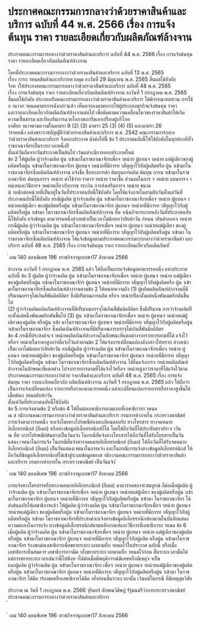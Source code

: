 
# ประกาศคณะกรรมการกลางว่าด้วยราคาสินค้าและบริการ ฉบับที่ 44 พ.ศ. 2566 เรื่อง การแจ้งต้นทุน ราคา รายละเอียดเกี่ยวกับผลิตภัณฑ์ล้างจาน
      
      

      
      

ประกาศคณะกรรมการกลางว่าด้วยราคาสินค้าและบริการ 
ฉบับที่  44  พ.ศ.  2566 
เรื่อง  การแจ้งต้นทุน  ราคา  รายละเอียดเกี่ยวกับผลิตภัณฑ์ล้างจาน 
 
 
โดยที่ประกาศคณะกรรมการกลางว่าด้วยราคาสินค้าและบริการ  ฉบับที่  13  พ.ศ.  2565  
เรื่อง  การก าหนดสินค้าและบริการควบคุม  ลงวันที่  29  มิถุนายน  พ.ศ.  2565  สิ้นผลใช้บังคับ   
จึงท าให้ประกาศคณะกรรมการกลางว่าด้วยราคาสินค้าและบริการ  ฉบับที่  48  พ.ศ.  2565   
เรื่อง  การแจ้งต้นทุน  ราคา  รายละเอียดเกี่ยวกับผลิตภัณฑ์ล้างจาน  ลงวันที่  1  กรกฎาคม  พ.ศ.  2565  
สิ้นผลใช้บังคับ  ประกอบกับคณะกรรมการกลางว่าด้วยราคาสินค้าและบริการ  ได้พิจารณาทบทวน 
การใช้อ านาจก าหนดมาตรการดังกล่าวแล้ว  เห็นควรคงมาตรการให้ผู้ประกอบธุรกิจแจ้งต้นทุน  ราคา   
และรายละเอียดเกี่ยวกับผลิตภัณฑ์ล้างจานต่อไป  เพื่อติดตามความเคลื่อนไหวของราคาสินค้าให้เกิด 
ความเป็นธรรม  และป้องกันการฉวยโอกาสเอารัดเอาเปรียบผู้บริโภค   
อาศัยอ านาจตามความในมาตรา  9  (2)  (3)  มาตรา  25  (3)  (4)  (5)  และมาตรา  26  
วรรคหนึ่ง  แห่งพระราชบัญญัติว่าด้วยราคาสินค้าและบริการ  พ.ศ.  2542  คณะกรรมการกลาง   
ว่าด้วยราคาสินค้าและบริการ  จึงออกประกาศ  ดังต่อไปนี้ 
ข้อ 1 ประกาศฉบับนี้ให้ใช้บังคับในทุกท้องที่ทั่วราชอาณาจักรเป็นระยะเวลาหนึ่งปี   
ตั้งแต่วันถัดจากวันประกาศเป็นต้นไป  เว้นแต่จะมีการออกประกาศใหม่   
ข้อ 2 ให้ผู้ผลิต  ผู้ว่าจ้างผลิต  ผู้น าเข้ามาในราชอาณาจักรเพื่อจ าหน่าย  ผู้แทนจ าหน่าย 
แต่ผู้เดียวของผู้ผลิตหรือผู้น าเข้ามาในราชอาณาจักร  ผู้แทนจ าหน่ายที่มีการท าสัญญาไว้กับผู้ผลิตหรือ 
ผู้น าเข้ามาในราชอาณาจักรซึ่งผลิตภัณฑ์ล้างจาน  แจ้งชื่อ  ชื่อทางการค้า  ต้นทุนการผลิต  ต้นทุน 
การน าเข้ามาในราชอาณาจักร  ต้นทุนการจ าหน่าย  ค่าใช้จ่าย  ราคาจ าหน่าย  ราคาซื้อ  ส่วนลดในการ 
จ าหน่าย  แผนการจ าหน่ายและวิธีการจ าหน่ายเกี่ยวกับการช าระเงิน  การส่งเสริมการจ าหน่าย  ขนาด   
น้ าหนักต่อหน่วยที่เป็นอยู่ในวันที่ประกาศฉบับนี้ใช้บังคับ  โดยให้แจ้งภายในสามสิบวันตั้งแต่วันที่ 
ประกาศฉบับนี้ใช้บังคับ 
กรณีผู้ผลิต  ผู้ว่าจ้างผลิต  ผู้น าเข้ามาในราชอาณาจักรเพื่อจ าหน่าย  ผู้แทนจ าหน่ายแต่ผู้เดียว
ของผู้ผลิตหรือผู้น าเข้ามาในราชอาณาจักร  ผู้แทนจ าหน่ายที่มีการท าสัญญาไว้กับผู้ผลิตหรือผู้น าเข้ามา 
ในราชอาณาจักรซึ่งผลิตภัณฑ์ล้างจาน  ที่ด าเนินกิจการภายหลังวันที่ประกาศฉบับนี้ใช้บังคับ  แจ้งข้อมูล
ตามวรรคหนึ่งล่วงหน้าเป็นเวลาไม่น้อยกว่าสิบห้าวัน  ก่อนน าสินค้าออกจ าหน่าย   
กรณีผู้ผลิต  ผู้ว่าจ้างผลิต  ผู้น าเข้ามาในราชอาณาจักรเพื่อจ าหน่าย  ผู้แทนจ าหน่ายแต่ผู้เดียว 
ของผู้ผลิตหรือผู้น าเข้ามาในราชอาณาจักร  ผู้แทนจ าหน่ายที่มีการท าสัญญาไว้กับผู้ผลิตหรือผู้น าเข้ามา 
ในราชอาณาจักรซึ่งผลิตภัณฑ์ล้างจาน  ได้แจ้งข้อมูลตามประกาศคณะกรรมการกลางว่าด้วยราคาสินค้า
และบริการ  ฉบับที่  48  พ.ศ.  2565  เรื่อง  การแจ้งต้นทุน  ราคา  รายละเอียดเกี่ยวกับผลิตภัณฑ์ 
้
 
่
เลม   140   ตอนพิเศษ   196    งราชกิจจานุเบกษา17   สิงหาคม   2566

ล้างจาน  ลงวันที่  1  กรกฎาคม  พ.ศ.  2565  แล้ว  ให้ถือเป็นการแจ้งข้อมูลตามวรรคหนึ่ง 
แห่งประกาศฉบับนี้ 
ข้อ 3 ผู้ผลิต  ผู้ว่าจ้างผลิต  ผู้น าเข้ามาในราชอาณาจักรเพื่อจ าหน่าย  ผู้แทนจ าหน่าย 
แต่ผู้เดียวของผู้ผลิตหรือผู้น าเข้ามาในราชอาณาจักร  ผู้แทนจ าหน่ายที่มีการท าสัญญาไว้กับผู้ผลิตหรือ 
ผู้น าเข้ามาในราชอาณาจักรซึ่งผลิตภัณฑ์ล้างจานตามข้อ  2  ให้หมายความถึง 
(1) ผู้ผลิตผลิตภัณฑ์ล้างจานที่มีปริมาณบรรจุไม่เกินสี่พันมิลลิลิตร  ซึ่งมีปริมาณการผลิต 
หรือจ าหน่ายปีละตั้งแต่หนึ่งพันเมตริกตันขึ้นไป   
(2) ผู้ว่าจ้างผลิตผลิตภัณฑ์ล้างจานที่มีปริมาณบรรจุไม่เกินสี่พันมิลลิลิตร  ซึ่งมีปริมาณ 
การว่าจ้างผลิตปีละตั้งแต่หนึ่งพันเมตริกตันขึ้นไป 
(3) ผู้น าเข้ามาในราชอาณาจักรเพื่อจ าหน่าย  ผู้แทนจ าหน่ายแต่ผู้เดียวของผู้ผลิต  หรือผู้น าเข้า 
มาในราชอาณาจักร  ผู้แทนจ าหน่ายที่มีการท าสัญญาไว้กับผู้ผลิตหรือผู้น าเข้ามาในราชอาณาจักร 
ซึ่งผลิตภัณฑ์ล้างจานที่มีปริมาณการบรรจุไม่เกินสี่พันมิลลิลิตร   
ข้อ 4 กรณีที่ประสงค์จะจ าหน่ายผลิตภัณฑ์ล้างจานในลักษณะที่แตกต่างจากรายการตามที่ได้
แจ้งไว้หรือจ าหน่ายในราคาสูงกว่าที่แจ้งไว้แล้วตามข้อ  2  ให้แจ้งการเปลี่ยนแปลงดังกล่าวให้ทราบ
ล่วงหน้าเป็นเวลาไม่น้อยกว่าสิบห้าวัน 
กรณีผู้ผลิต  ผู้ว่าจ้างผลิต  ผู้น าเข้ามาในราชอาณาจักรเพื่อจ าหน่าย  ผู้แทนจ าหน่ายแต่ผู้เดียว
ของผู้ผลิตหรือผู้น าเข้ามาในราชอาณาจักร  ผู้แทนจ าหน่ายที่มีการท าสัญญาไว้กับผู้ผลิตหรือผู้น าเข้ามา 
ในราชอาณาจักรซึ่งผลิตภัณฑ์ล้างจาน  ได้ยื่นแจ้งการจ าหน่ายผลิตภัณฑ์ล้างจานในลักษณะที่แตกต่าง 
ไปจากรายการตามที่ได้แจ้งไว้หรือจ าหน่ายสูงกว่าราคาที่ได้แจ้งไว้ตามประกาศคณะกรรมการกลางว่าด้วย
ราคาสินค้าและบริการ  ฉบับที่  48  พ.ศ.  2565  เรื่อง  การแจ้งต้นทุน  ราคา  รายละเอียดเกี่ยวกับ
ผลิตภัณฑ์ล้างจาน  ลงวันที่  1  กรกฎาคม  พ.ศ.  2565  แล้ว  ให้ถือว่าเป็นการแจ้งเปลี่ยนแปลง
รายการหรือราคาตามวรรคหนึ่ง  แต่จะเปลี่ยนแปลงรายการหรือราคาสูงขึ้นได้เมื่อพ้นก าหนดสิบห้าวัน  
ตั้งแต่วันที่ประกาศฉบับนี้ใช้บังคับ   
ข้อ 5 การแจ้งตามข้อ  2  หรือข้อ  4  ให้ยื่นต่อเลขาธิการตามแบบที่เลขาธิการก าหนด   
ณ  ส านักงานคณะกรรมการกลางว่าด้วยราคาสินค้าและบริการ  กรมการค้าภายใน  กระทรวงพาณิชย์   
การแจ้งตามวรรคหนึ่ง  จะแจ้งโดยทางไปรษณีย์ลงทะเบียนตอบรับ  ทางโทรสาร  ทางจดหมาย
อิเล็กทรอนิกส์  (อีเมล)  หรือทางข้อมูลอิเล็กทรอนิกส์ก็ได้  โดยให้ถือวันที่ได้ประทับตราประจ าวัน   
ณ  ที่ท าการไปรษณีย์ต้นทางเป็นวันแจ้ง  ในกรณีที่แจ้งทางโทรสารให้ถือวันที่ได้รับโทรสารเป็นวันแสดง
เจตนาในการแจ้ง  ในกรณีที่แจ้งทางจดหมายอิเล็กทรอนิกส์  (อีเมล)  ให้ถือวันที่ได้รับจดหมาย
อิเล็กทรอนิกส์  (อีเมล)  เป็นวันแสดงเจตนาในการแจ้ง  และในกรณีการแจ้งทางข้อมูลอิเล็กทรอนิกส์ 
ให้ถือวันที่ข้อมูลอิเล็กทรอนิกส์ได้เข้าสู่ระบบข้อมูลของส านักงานคณะกรรมการกลางว่าด้วยราคาสินค้า
และบริการ  กรมการค้าภายใน  กระทรวงพาณิชย์  เป็นวันแจ้ง 
้
 
่
เลม   140   ตอนพิเศษ   196    งราชกิจจานุเบกษา17   สิงหาคม   2566

การแจ้งทางโทรสารหรือทางจดหมายอิเล็กทรอนิกส์  (อีเมล)  ตามวรรคสองจะสมบูรณ์ 
ก็ต่อเมื่อผู้ผลิต  ผู้ว่าจ้างผลิต  ผู้น าเข้ามาในราชอาณาจักรเพื่อจ าหน่าย  ผู้แทนจ าหน่ายแต่ผู้เดียว 
ของผู้ผลิตหรือผู้น าเข้ามาในราชอาณาจักร  ผู้แทนจ าหน่ายที่มีการท าสัญญาไว้กับผู้ผลิตหรือผู้น าเข้ามา 
ในราชอาณาจักร  ได้ส่งต้นฉบับให้เลขาธิการแล้ว 
ให้ผู้ผลิต  ผู้ว่าจ้างผลิต  ผู้น าเข้ามาในราชอาณาจักรเพื่อจ าหน่าย  ผู้แทนจ าหน่ายแต่ผู้เดียว 
ของผู้ผลิตหรือผู้น าเข้ามาในราชอาณาจักร  ผู้แทนจ าหน่ายที่มีการท าสัญญาไว้กับผู้ผลิตหรือผู้น าเข้ามา 
ในราชอาณาจักรที่ประสงค์จะแจ้งทางข้อมูลอิเล็กทรอนิกส์ลงนามในบันทึกแสดงความตกลงในการแจ้ง
ทางข้อมูลอิเล็กทรอนิกส์ตามหลักเกณฑ์และวิธีการที่เลขาธิการก าหนด 
ข้อ 6 เมื่อผู้ผลิต  ผู้ว่าจ้างผลิต  ผู้น าเข้ามาในราชอาณาจักรเพื่อจ าหน่าย  ผู้แทนจ าหน่าย 
แต่ผู้เดียวของผู้ผลิตหรือผู้น าเข้ามาในราชอาณาจักร  ผู้แทนจ าหน่ายที่มีการท าสัญญาไว้กับผู้ผลิต 
หรือผู้น าเข้ามาในราชอาณาจักร  ร้องขอต่อเลขาธิการเพื่อขยายระยะเวลาตามที่ก าหนดไว้ในประกาศ 
ฉบับนี้  หรือเมื่อเลขาธิการเห็นสมควร  เลขาธิการอาจมีค าสั่งขยายระยะเวลาตามที่ก าหนดไว้ก่อน 
สิ้นระยะเวลานั้นได้  แต่การขยายระยะเวลาเช่นว่านี้ให้พึงท าได้ต่อเมื่อมีพฤติการณ์พิเศษหรือมีเหตุจ าเป็น   
และผู้ผลิต  ผู้ว่าจ้างผลิต  ผู้น าเข้ามาในราชอาณาจักร  เพื่อจ าหน่าย  ผู้แทนจ าหน่ายแต่ผู้เดียวของผู้ผลิต
หรือผู้น าเข้ามาในราชอาณาจักร  ผู้แทนจ าหน่ายที่มีการท าสัญญาไว้กับผู้ผลิตหรือผู้น าเข้ามา 
ในราชอาณาจักร  ได้มีค าร้องขอหรือเลขาธิการได้มีค าสั่งก่อนสิ้นระยะเวลานั้น  เว้นแต่ในกรณี 
ที่มีเหตุสุดวิสัย 
 
ประกาศ  ณ  วันที่  1  กรกฎาคม  พ.ศ.  2566 
จุรินทร์  ลักษณวิศิษฏ์ 
รัฐมนตรีว่าการกระทรวงพาณิชย์   
ประธานคณะกรรมการกลางว่าด้วยราคาสินค้าและบริการ   
้
 
่
เลม   140   ตอนพิเศษ   196    งราชกิจจานุเบกษา17   สิงหาคม   2566